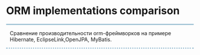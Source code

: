 <h1> ORM implementations comparison</h1>
<div style="width:500px;
border-top:3px solid #9EC1D4;
border-bottom: dotted 3px #9EC1D4;
padding-left:10px">
<p>Сравнение производительности orm-фреймворков на примере Hibernate, EclipseLink,OpenJPA, MyBatis.</p>
